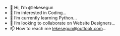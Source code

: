 - 👋 Hi, I’m @lekesegun
- 👀 I’m interested in Coding...
- 🌱 I’m currently learning Python...
- 💞️ I’m looking to collaborate on Website Designers...
- 📫 How to reach me lekesegun@outlook.com...

<!---
lekesegun/lekesegun is a ✨ special ✨ repository because its `README.md` (this file) appears on your GitHub profile.
You can click the Preview link to take a look at your changes.
--->

